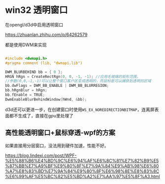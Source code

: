 # win32 透明窗口

在opengl/d3d中启用透明窗口

https://zhuanlan.zhihu.com/p/64262579


都是使用DWM来实现


```c

#include <dwmapi.h>
#pragma comment (lib, "dwmapi.lib")

DWM_BLURBEHIND bb = { 0 };
HRGN hRgn = CreateRectRgn(0, 0, -1, -1); //应用毛玻璃的矩形范围，
//参数(0,0,-1,-1)可以让整个窗口客户区变成透明的，而鼠标是可以捕获到透明的区域
bb.dwFlags = DWM_BB_ENABLE | DWM_BB_BLURREGION;
bb.hRgnBlur = hRgn;
bb.fEnable = TRUE;
DwmEnableBlurBehindWindow(hWnd, &bb);

```


d3d还可以更进一步，在创建窗口时使用`WS_EX_NOREDIRECTIONBITMAP`，连离屏表面都不生成了，直接在gpu里处理了


## 高性能透明窗口+鼠标穿透-wpf的方案

如果直接用分层窗口，没法用到硬件加速，性能不好。

https://blog.lindexi.com/post/WPF-%E5%88%B6%E4%BD%9C%E6%94%AF%E6%8C%81%E7%82%B9%E5%87%BB%E7%A9%BF%E9%80%8F%E7%9A%84%E9%AB%98%E6%80%A7%E8%83%BD%E7%9A%84%E9%80%8F%E6%98%8E%E8%83%8C%E6%99%AF%E5%BC%82%E5%BD%A2%E7%AA%97%E5%8F%A3.html